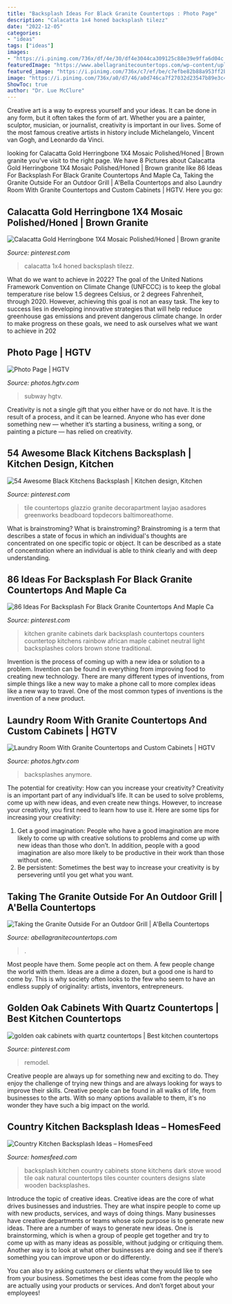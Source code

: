 ```yaml
---
title: "Backsplash Ideas For Black Granite Countertops : Photo Page"
description: "Calacatta 1x4 honed backsplash tilezz"
date: "2022-12-05"
categories:
- "ideas"
tags: ["ideas"]
images:
- "https://i.pinimg.com/736x/df/4e/30/df4e3044ca309125c88e39e9ffa6d04c.jpg"
featuredImage: "https://www.abellagranitecountertops.com/wp-content/uploads/2019/11/20993010_10155632943254476_2140871846654517636_n-640x853.jpg"
featured_image: "https://i.pinimg.com/736x/c7/ef/be/c7efbe82b88a953ff2b1cd2727f171ee.jpg"
image: "https://i.pinimg.com/736x/a0/d7/46/a0d746ca7f27032d23547b89e3c4621c.jpg"
ShowToc: true
author: "Dr. Lue McClure"
---
```



Creative art is a way to express yourself and your ideas. It can be done in any form, but it often takes the form of art. Whether you are a painter, sculptor, musician, or journalist, creativity is important in our lives. Some of the most famous creative artists in history include Michelangelo, Vincent van Gogh, and Leonardo da Vinci.

	

		
looking for Calacatta Gold Herringbone 1X4 Mosaic Polished/Honed | Brown granite you've visit to the right page. We have 8 Pictures about Calacatta Gold Herringbone 1X4 Mosaic Polished/Honed | Brown granite like 86 Ideas For Backsplash For Black Granite Countertops And Maple Ca, Taking the Granite Outside For an Outdoor Grill | A&#039;Bella Countertops and also Laundry Room With Granite Countertops and Custom Cabinets | HGTV. Here you go:
		
    
## Calacatta Gold Herringbone 1X4 Mosaic Polished/Honed | Brown Granite

<img loading=lazy src="https://i.pinimg.com/736x/a0/d7/46/a0d746ca7f27032d23547b89e3c4621c.jpg" onerror="this.onerror=null;this.src='https://tse1.mm.bing.net/th?id=OIP.1XJb97BMkQVE0UtpVNMpTAAAAA&amp;pid=15.1';" alt="Calacatta Gold Herringbone 1X4 Mosaic Polished/Honed | Brown granite">

_Source: pinterest.com_

>calacatta 1x4 honed backsplash tilezz. 

	

What do we want to achieve in 2022?
The goal of the United Nations Framework Convention on Climate Change (UNFCCC) is to keep the global temperature rise below 1.5 degrees Celsius, or 2 degrees Fahrenheit, through 2020. However, achieving this goal is not an easy task. The key to success lies in developing innovative strategies that will help reduce greenhouse gas emissions and prevent dangerous climate change. In order to make progress on these goals, we need to ask ourselves what we want to achieve in 202
    
## Photo Page | HGTV

<img loading=lazy src="https://hgtvhome.sndimg.com/content/dam/images/hgtv/fullset/2015/1/12/0/BP_HFXUP205H_Purks_kitchen_AFTER_474497-1044044.JPG.rend.hgtvcom.616.924.suffix/1421105423478.jpeg" onerror="this.onerror=null;this.src='https://tse4.mm.bing.net/th?id=OIP.6qJ_oqF9KFIWSSKnUDgDngHaLH&amp;pid=15.1';" alt="Photo Page | HGTV">

_Source: photos.hgtv.com_

>subway hgtv. 

	

Creativity is not a single gift that you either have or do not have. It is the result of a process, and it can be learned. Anyone who has ever done something new — whether it’s starting a business, writing a song, or painting a picture — has relied on creativity.

    
## 54 Awesome Black Kitchens Backsplash | Kitchen Design, Kitchen

<img loading=lazy src="https://i.pinimg.com/736x/df/4e/30/df4e3044ca309125c88e39e9ffa6d04c.jpg" onerror="this.onerror=null;this.src='https://tse1.mm.bing.net/th?id=OIP.tcvQJPEosU7_CJpb2tsSvwHaJ3&amp;pid=15.1';" alt="54 Awesome Black Kitchens Backsplash | Kitchen design, Kitchen">

_Source: pinterest.com_

>tile countertops glazzio granite decorapartment layjao asadores greenworks beadboard topdecors baltimoreathome. 

	

What is brainstroming?
What is brainstroming? Brainstroming is a term that describes a state of focus in which an individual's thoughts are concentrated on one specific topic or object. It can be described as a state of concentration where an individual is able to think clearly and with deep understanding.

    
## 86 Ideas For Backsplash For Black Granite Countertops And Maple Ca

<img loading=lazy src="https://i.pinimg.com/736x/c7/ef/be/c7efbe82b88a953ff2b1cd2727f171ee.jpg" onerror="this.onerror=null;this.src='https://tse2.mm.bing.net/th?id=OIP.slwcAhAmuLwSSGzgMCHnDwHaLH&amp;pid=15.1';" alt="86 Ideas For Backsplash For Black Granite Countertops And Maple Ca">

_Source: pinterest.com_

>kitchen granite cabinets dark backsplash countertops counters countertop kitchens rainbow african maple cabinet neutral light backsplashes colors brown stone traditional. 

	

Invention is the process of coming up with a new idea or solution to a problem. Invention can be found in everything from improving food to creating new technology. There are many different types of inventions, from simple things like a new way to make a phone call to more complex ideas like a new way to travel. One of the most common types of inventions is the invention of a new product.

    
## Laundry Room With Granite Countertops And Custom Cabinets | HGTV

<img loading=lazy src="https://hgtvhome.sndimg.com/content/dam/images/hgtv/fullset/2010/12/1/0/DP_Inman-laundry-room-vanity_s4x3.jpg.rend.hgtvcom.616.462.suffix/1400959342833.jpeg" onerror="this.onerror=null;this.src='https://tse4.mm.bing.net/th?id=OIP.Uijy5HBDchM-9b42Ij5_JgHaFj&amp;pid=15.1';" alt="Laundry Room With Granite Countertops and Custom Cabinets | HGTV">

_Source: photos.hgtv.com_

>backsplashes anymore. 

	

The potential for creativity: How can you increase your creativity?
Creativity is an important part of any individual’s life. It can be used to solve problems, come up with new ideas, and even create new things. However, to increase your creativity, you first need to learn how to use it. Here are some tips for increasing your creativity: 
1. Get a good imagination: People who have a good imagination are more likely to come up with creative solutions to problems and come up with new ideas than those who don’t. In addition, people with a good imagination are also more likely to be productive in their work than those without one. 
2. Be persistent: Sometimes the best way to increase your creativity is by persevering until you get what you want.

    
## Taking The Granite Outside For An Outdoor Grill | A&#039;Bella Countertops

<img loading=lazy src="https://www.abellagranitecountertops.com/wp-content/uploads/2019/11/20993010_10155632943254476_2140871846654517636_n-640x853.jpg" onerror="this.onerror=null;this.src='https://tse4.mm.bing.net/th?id=OIP.AnxUv6CSE2KZt3suLEKCOgHaJ3&amp;pid=15.1';" alt="Taking the Granite Outside For an Outdoor Grill | A&#039;Bella Countertops">

_Source: abellagranitecountertops.com_

>. 

	

Most people have them. Some people act on them. A few people change the world with them. Ideas are a dime a dozen, but a good one is hard to come by. This is why society often looks to the few who seem to have an endless supply of originality: artists, inventors, entrepreneurs.

    
## Golden Oak Cabinets With Quartz Countertops | Best Kitchen Countertops

<img loading=lazy src="https://i.pinimg.com/736x/34/28/a8/3428a87b140db6150c4a4a49e4ca3b1e.jpg" onerror="this.onerror=null;this.src='https://tse2.mm.bing.net/th?id=OIP.iJiLMwGGFE7ur0BpLkg7tgHaFj&amp;pid=15.1';" alt="golden oak cabinets with quartz countertops | Best kitchen countertops">

_Source: pinterest.com_

>remodel. 

	

Creative people are always up for something new and exciting to do. They enjoy the challenge of trying new things and are always looking for ways to improve their skills. Creative people can be found in all walks of life, from businesses to the arts. With so many options available to them, it's no wonder they have such a big impact on the world.

    
## Country Kitchen Backsplash Ideas – HomesFeed

<img loading=lazy src="https://homesfeed.com/wp-content/uploads/2015/08/Dark-backsplash-tiles-idea-for-country-kitchen-with-black-counter-gas-stove-darker-staining-wood-kitchen-cabinets-wooden-floors.jpg" onerror="this.onerror=null;this.src='https://tse4.mm.bing.net/th?id=OIP.Ps82Ksg7D8HTY6Nb3oSphwHaJ4&amp;pid=15.1';" alt="Country Kitchen Backsplash Ideas – HomesFeed">

_Source: homesfeed.com_

>backsplash kitchen country cabinets stone kitchens dark stove wood tile oak natural countertops tiles counter counters designs slate wooden backsplashes. 

	

Introduce the topic of creative ideas.
Creative ideas are the core of what drives businesses and industries. They are what inspire people to come up with new products, services, and ways of doing things. Many businesses have creative departments or teams whose sole purpose is to generate new ideas.
There are a number of ways to generate new ideas. One is brainstorming, which is when a group of people get together and try to come up with as many ideas as possible, without judging or critiquing them. Another way is to look at what other businesses are doing and see if there’s something you can improve upon or do differently.

You can also try asking customers or clients what they would like to see from your business. Sometimes the best ideas come from the people who are actually using your products or services. And don’t forget about your employees!

